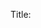 Title: <title>

Work Major Title: 

AKA: <aka>

Tags: <tags>

Seq: <seq: n.|n|n|n|n|n>

Idea Number: <displayseq: No._XXX_—_>

Level: <level: 1 - Book; 2 - Section; 3 - Article; 4 - Subsection; 5 - Detail; >

Image Name: <imagename>

Image Name Dark: <imagename>

Class: <class: , article, author, back, biblio, exclude, front, idea, intro, quote, section, title-page, work >

Author: <author>

Work Type: <worktype>

Work Rights: 

Work Rights Holder: 

Publisher: 

Pub Date: <date>

Work ID: 

Link: <link>

Timestamp: 

Index: <index>

Attribution: <attribution>

Body: 

